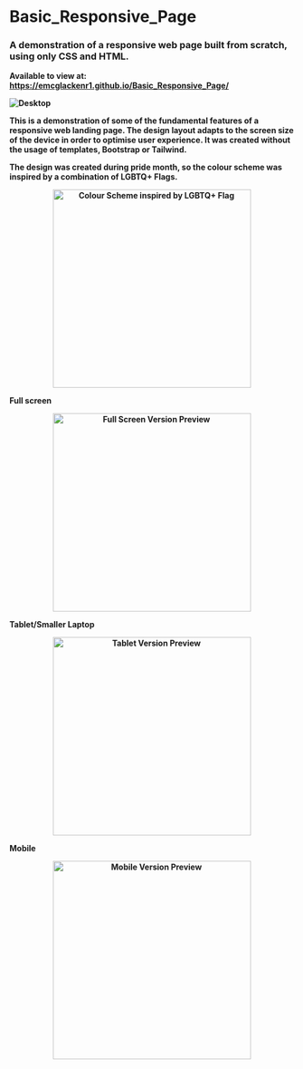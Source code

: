 <h1>Basic_Responsive_Page</h1>
<h3>
A demonstration of a responsive web page built from scratch, using only CSS and HTML. 
 </h3>

<b>Available to view at: https://emcglackenr1.github.io/Basic_Responsive_Page/<b>

![Desktop](https://user-images.githubusercontent.com/64873698/124370147-f4b44b80-dc6b-11eb-9729-149e123cdc9b.JPG)

This is a demonstration of some of the fundamental features of a responsive web landing page. The design layout adapts to the screen size of the device in order to optimise user experience.
It was created without the usage of templates, Bootstrap or Tailwind. 

The design was created during pride month, so the colour scheme was inspired by a combination of LGBTQ+ Flags.

<p align="center">
  <img src="https://user-images.githubusercontent.com/64873698/124370146-f41bb500-dc6b-11eb-9c61-298172ba70e5.JPG" width="350" title="Colour Scheme" alt="Colour Scheme inspired by LGBTQ+ Flag">
</p>


Full screen 

<p align="center">
  <img src="https://user-images.githubusercontent.com/64873698/124370147-f4b44b80-dc6b-11eb-9729-149e123cdc9b.JPG" width="350" title="Full Screen Version" alt="Full Screen Version Preview">
</p>

Tablet/Smaller Laptop
<p align="center">
  <img src="https://user-images.githubusercontent.com/64873698/124370142-e36b3f00-dc6b-11eb-96fc-b854319234d1.JPG" width="350" title="Tablet Version" alt="Tablet Version Preview">
</p>

Mobile
<p align="center">
  <img src="https://user-images.githubusercontent.com/64873698/124370149-f67e0f00-dc6b-11eb-8d54-39c020112789.JPG" width="350" title="Mobile Version" alt="Mobile Version Preview">
</p>
